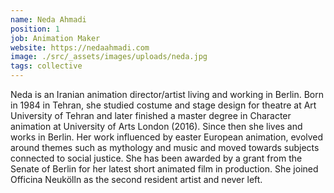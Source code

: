 ```yaml
---
name: Neda Ahmadi
position: 1
job: Animation Maker
website: https://nedaahmadi.com
image: ./src/_assets/images/uploads/neda.jpg
tags: collective
---
```

Neda is an Iranian animation director/artist living and working in Berlin. Born in 1984 in Tehran, she studied costume and stage design for theatre at Art University of Tehran and later finished a master degree in Character animation at University of Arts London (2016). Since then she lives and works in Berlin. Her work influenced by easter European animation, evolved around themes such as mythology and music and moved towards subjects connected to social justice. She has been awarded by a grant from the Senate of Berlin for her latest short animated film in production. She joined Officina Neukölln as the second resident artist and never left.